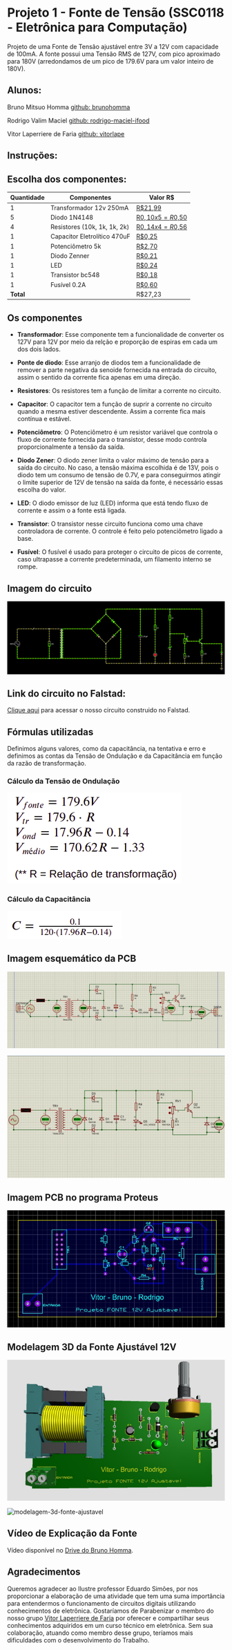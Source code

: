 # Projeto 1 - Fonte de Tensão (SSC0118 - Eletrônica para Computação)
Projeto de uma Fonte de Tensão ajustável entre 3V a 12V com capacidade de 100mA. A fonte possui uma Tensão RMS de 127V, com pico aproximado para 180V (arredondamos de um pico de 179.6V para um valor inteiro de 180V).


## Alunos:
Bruno Mitsuo Homma [github: brunohomma](https://github.com/brunohomma)

Rodrigo Valim Maciel [github: rodrigo-maciel-ifood](https://github.com/rodrigo-maciel-ifood)

Vitor Laperriere de Faria [github: vitorlape](https://github.com/vitorlape)

## Instruções:

## Escolha dos componentes:
| Quantidade | Componentes                 | Valor R$ |
|------------|-----------------------------|----------|
| 1          | Transformador 12v 250mA     | [R$21,99](https://tinyurl.com/a4674dyj) |
| 5          | Diodo 1N4148                | [R$0,10 x 5 = R$0,50](https://tinyurl.com/vd29hv2v) |
| 4          | Resistores (10k, 1k, 1k, 2k)| [R$0,14 x 4 = R$0,56](https://tinyurl.com/4wckxvxy) |
| 1          | Capacitor Eletrolítico 470uF| [R$0,25](https://tinyurl.com/xkf6jmpc) |
| 1          | Potenciômetro 5k            | [R$2,70](https://tinyurl.com/25ct25jr) |
| 1          | Diodo Zenner                | [R$0,21](https://tinyurl.com/d9emevrh) |
| 1          | LED                         | [R$0,24](https://tinyurl.com/yya8psu8) |
| 1          | Transistor bc548            | [R$0,18](https://tinyurl.com/597hm6df) |
| 1          | Fusível 0.2A                | [R$0,60](https://tinyurl.com/65jvr5db) |
| **Total**  |                             |  R$27,23    |

## Os componentes

* **Transformador**: Esse componente tem a funcionalidade de converter os 127V para 12V por meio da relção e proporção de espiras em cada um dos dois lados.
 
* **Ponte de diodo**: Esse arranjo de diodos tem a funcionalidade de remover a parte negativa da senoide fornecida na entrada do circuito, assim o sentido da corrente fica apenas em uma direção.

* **Resistores**: Os resistores tem a função de limitar a corrente no circuito.

* **Capacitor**: O capacitor tem a função de suprir a corrente no circuito quando a mesma estiver descendente. Assim a corrente fica mais contínua e estável.

* **Potenciômetro**: O Potenciômetro é um resistor variável que controla o fluxo de corrente fornecida para o transistor, desse modo controla proporcionalmente a tensão da saída.

* **Diodo Zener**: O diodo zener limita o valor máximo de tensão para a saída do circuito. No caso, a tensão máxima escolhida é de 13V, pois o diodo tem um consumo de tensão de 0.7V, e para conseguirmos atingir o limite superior de 12V de tensão na saída da fonte, é necessário essas escolha do valor.

* **LED**: O diodo emissor de luz (LED) informa que está tendo fluxo de corrente e assim o a fonte está ligada.

* **Transistor**: O transistor nesse circuito funciona como uma chave controladora de corrente. O controle é feito pelo potenciômetro ligado a base.

* **Fusível**: O fusível é usado para proteger o circuito de picos de corrente, caso ultrapasse a corrente predeterminada, um filamento interno se rompe.

## Imagem do circuito
<img src="./Images/circuito2.png">

## Link do circuito no Falstad:
<a href="https://tinyurl.com/ygwvpcdr" target="_blank">Clique aqui</a> para acessar o nosso circuito construido no Falstad.

## Fórmulas utilizadas
Definimos alguns valores, como da capacitância, na tentativa e erro e definimos as contas da Tensão de Ondulação e da Capacitância em função da razão de transformação.

### Cálculo da Tensão de Ondulação

![calculo-tensao-ondulacao](./Images/calculo-tensao-ondulacao.png)

### Cálculo da Capacitância

![calculo-capacitancia](./Images/calculo-capacitancia.png)

## Imagem esquemático da PCB
<img src="./Images/diagrama-fonte-ajustavel-12v.jpg">

![diagrama-fonte-ajustavel-12v](./Videos/diagrama-fonte-ajustavel-12v.gif)

## Imagem PCB no programa Proteus
<img src="./Images/circuito-proteus.jpg">

## Modelagem 3D da Fonte Ajustável 12V
![modelagem-3d-fonte-ajustavel-imagem](./Images/modelagem-3d-fonte-ajustavel-12v.jpg)

![modelagem-3d-fonte-ajustavel](./Videos/modelagem-3D-fonte-ajustavel-12v.gif)

## Vídeo de Explicação da Fonte
Vídeo disponível no [Drive do Bruno Homma](https://drive.google.com/file/d/1kfTTBMaAYUW9w2UQ1F7QJMbiZ3snIgpZ/view?usp=sharing).

## Agradecimentos
Queremos agradecer ao Ilustre professor Eduardo Simões, por nos proporcionar a elaboração de uma atividade que tem uma suma importância para entendermos o funcionamento de circuitos digitais utilizando conhecimentos de eletrônica.
Gostaríamos de Parabenizar o membro do nosso grupo [Vitor Laperriere de Faria](https://github.com/vitorlape) por oferecer e compartilhar seus conhecimentos adquiridos em um curso técnico em eletrônica. Sem sua colaboração, atuando como membro desse grupo, teríamos mais dificuldades com o desenvolvimento do Trabalho.